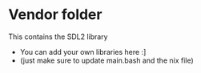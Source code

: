 # Vendor folder

This contains the SDL2 library

- You can add your own libraries here :]
- (just make sure to update main.bash and the nix file)